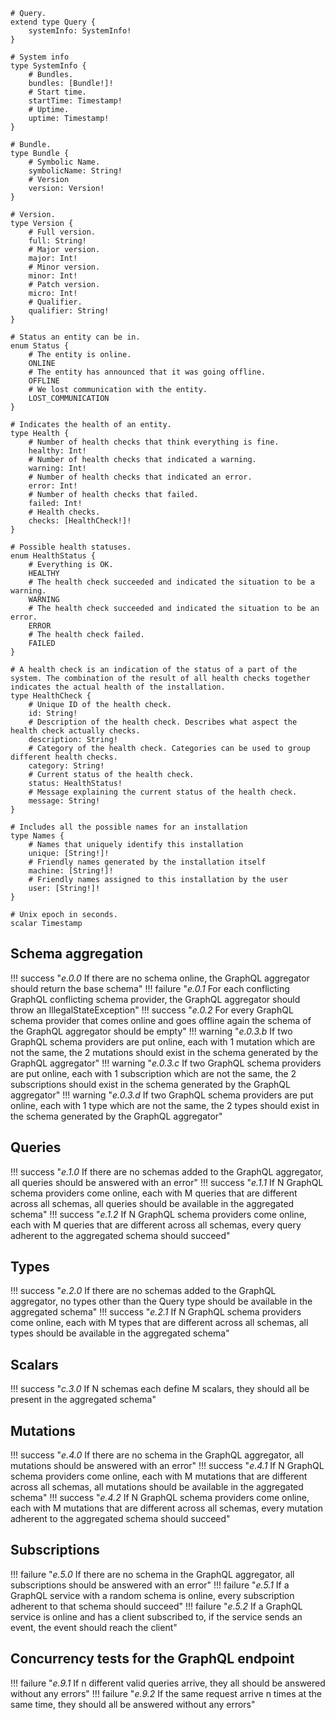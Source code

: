 ```
# Query.
extend type Query {
    systemInfo: SystemInfo!
}

# System info
type SystemInfo {
    # Bundles.
    bundles: [Bundle!]!
    # Start time.
    startTime: Timestamp!
    # Uptime.
    uptime: Timestamp!
}

# Bundle.
type Bundle {
    # Symbolic Name.
    symbolicName: String!
    # Version
    version: Version!
}

# Version.
type Version {
	# Full version.
	full: String!
    # Major version.
    major: Int!
    # Minor version.
    minor: Int!
    # Patch version.
    micro: Int!
    # Qualifier.
    qualifier: String!
}

# Status an entity can be in.
enum Status {
    # The entity is online.
    ONLINE
    # The entity has announced that it was going offline.
    OFFLINE
    # We lost communication with the entity.
    LOST_COMMUNICATION
}

# Indicates the health of an entity.
type Health {
    # Number of health checks that think everything is fine.
    healthy: Int!
    # Number of health checks that indicated a warning.
    warning: Int!
    # Number of health checks that indicated an error.
    error: Int!
    # Number of health checks that failed.
    failed: Int!
    # Health checks.
    checks: [HealthCheck!]!
}

# Possible health statuses.
enum HealthStatus {
    # Everything is OK.
    HEALTHY
    # The health check succeeded and indicated the situation to be a warning.
    WARNING
    # The health check succeeded and indicated the situation to be an error.
    ERROR
    # The health check failed.
    FAILED
}

# A health check is an indication of the status of a part of the system. The combination of the result of all health checks together indicates the actual health of the installation.
type HealthCheck {
    # Unique ID of the health check.
    id: String!
    # Description of the health check. Describes what aspect the health check actually checks.
    description: String!
    # Category of the health check. Categories can be used to group different health checks.
    category: String!
    # Current status of the health check.
    status: HealthStatus!
    # Message explaining the current status of the health check.
    message: String!
}

# Includes all the possible names for an installation
type Names {
    # Names that uniquely identify this installation
    unique: [String!]!
    # Friendly names generated by the installation itself
    machine: [String!]!
    # Friendly names assigned to this installation by the user
    user: [String!]!
}

# Unix epoch in seconds.
scalar Timestamp
```

## Schema aggregation

!!! success "_e.0.0_ If there are no schema online, the GraphQL aggregator should return the base schema"
!!! failure "_e.0.1_ For each conflicting GraphQL conflicting schema provider, the GraphQL aggregator should throw an IllegalStateException"
!!! success "_e.0.2_ For every GraphQL schema provider that comes online and goes offline again the schema of the GraphQL aggregator should be empty"
!!! warning "_e.0.3.b_ If two GraphQL schema providers are put online, each with 1 mutation which are not the same, the 2 mutations should exist in the schema generated by the GraphQL aggregator"
!!! warning "_e.0.3.c_ If two GraphQL schema providers are put online, each with 1 subscription which are not the same, the 2 subscriptions should exist in the schema generated by the GraphQL aggregator"
!!! warning "_e.0.3.d_ If two GraphQL schema providers are put online, each with 1 type which are not the same, the 2 types should exist in the schema generated by the GraphQL aggregator"

## Queries

!!! success "_e.1.0_ If there are no schemas added to the GraphQL aggregator, all queries should be answered with an error"
!!! success "_e.1.1_ If N GraphQL schema providers come online, each with M queries that are different across all schemas, all queries should be available in the aggregated schema"
!!! success "_e.1.2_ If N GraphQL schema providers come online, each with M queries that are different across all schemas, every query adherent to the aggregated schema should succeed"

## Types

!!! success "_e.2.0_ If there are no schemas added to the GraphQL aggregator, no types other than the Query type should be available in the aggregated schema"
!!! success "_e.2.1_ If N GraphQL schema providers come online, each with M types that are different across all schemas, all types should be available in the aggregated schema"

## Scalars

!!! success "_c.3.0_ If N schemas each define M scalars, they should all be present in the aggregated schema"

## Mutations

!!! success "_e.4.0_ If there are no schema in the GraphQL aggregator, all mutations should be answered with an error"
!!! success "_e.4.1_ If N GraphQL schema providers come online, each with M mutations that are different across all schemas, all mutations should be available in the aggregated schema"
!!! success "_e.4.2_ If N GraphQL schema providers come online, each with M mutations that are different across all schemas, every mutation adherent to the aggregated schema should succeed"

## Subscriptions

!!! failure "_e.5.0_ If there are no schema in the GraphQL aggregator, all subscriptions should be answered with an error"
!!! failure "_e.5.1_ If a GraphQL service with a random schema is online, every subscription adherent to that schema should succeed"
!!! failure "_e.5.2_ If a GraphQL service is online and has a client subscribed to, if the service sends an event, the event should reach the client"

## Concurrency tests for the GraphQL endpoint

!!! failure "_e.9.1_ If n different valid queries arrive, they all should be answered without any errors"
!!! failure "_e.9.2_ If the same request arrive n times at the same time, they should all be answered without any errors"
